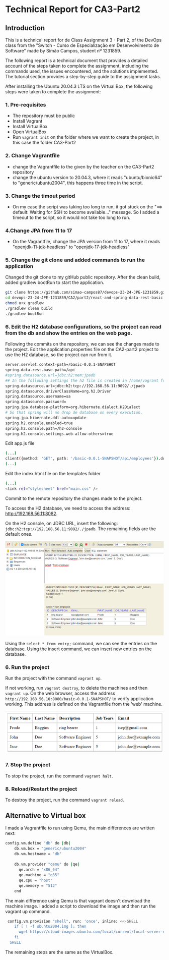 # Technical Report for CA3-Part2

## Introduction

This is a technical report for de Class Assignment 3 - Part 2, of the DevOps class from the "Switch - Curso de Especialização em Desenvolvimento de Software" made by Simão Campos, student nº 1231859.

The following report is a technical document that provides a detailed account of the steps taken to complete the assignment, including the commands used, the issues encountered, and the solutions implemented. The tutorial section provides a step-by-step guide to the assignment tasks.

After installing the Ubuntu 20.04.3 LTS on the Virtual Box, the following steps were taken to complete the assignment:

### 1. Pre-requisites

- The repository must be public
- Install Vagrant
- Install VirtualBox
- Open VirtualBox
- Run `vagrant init` on the folder where we want to create the project, in this case the folder CA3-Part2

### 2. Change Vagrantfile

- change the Vagrantfile to the given by the teacher on the CA3-Part2 repository
- change the ubuntu version to 20.04.3, where it reads "ubuntu/bionic64" to "generic/ubuntu2004", this happens three time in the script.

### 3. Change the timout period

- On my case the script was taking too long to run, it got stuck on the "==> default: Waiting for SSH to become available..." message. So I added a timeout to the script, so it would not take too long to run.

### 4.Change JPA from 11 to 17

- On the Vagrantfile, change the JPA version from 11 to 17, where it reads "openjdk-11-jdk-headless" to "openjdk-17-jdk-headless"

### 5. Change the git clone and added commands to run the application
Changed the git clone to my gitHub public repository.
After the clean build, added gradlew bootRun to start the application.

```bash
git clone https://github.com/simao-campos87/devops-23-24-JPE-1231859.git
cd devops-23-24-JPE-1231859/CA2/part2/react-and-spring-data-rest-basic
chmod u+x gradlew
./gradlew clean build
./gradlew bootRun
```

### 6. Edit the H2 database configurations, so the project can read from the db and show the entries on the web page.
Following the commits on the repository, we can see the changes made to the project.
Edit the application.properties file on the CA2-part2 project to use the H2 database, so the project can run from it.
```bash
server.servlet.context-path=/basic-0.0.1-SNAPSHOT
spring.data.rest.base-path=/api
#spring.datasource.url=jdbc:h2:mem:jpadb
## In the following settings the h2 file is created in /home/vagrant folder
spring.datasource.url=jdbc:h2:tcp://192.168.56.11:9092/./jpadb
spring.datasource.driverClassName=org.h2.Driver
spring.datasource.username=sa
spring.datasource.password=
spring.jpa.database-platform=org.hibernate.dialect.H2Dialect
# So that spring will no drop de database on every execution.
spring.jpa.hibernate.ddl-auto=update
spring.h2.console.enabled=true
spring.h2.console.path=/h2-console
spring.h2.console.settings.web-allow-others=true
```
Edit app.js file
```bash
(...)
client({method: 'GET', path: '/basic-0.0.1-SNAPSHOT/api/employees'}).done(response => {
(...)
```
Edit the index.html file on the templates folder
```bash
(...)
<link rel="stylesheet" href="main.css" />
  ```
Commit to the remote repository the changes made to the project.

To access the H2 database, we need to access the address: http://192.168.56.11:8082.

On the H2 console, on JDBC URL, insert the following: `jdbc:h2:tcp://192.168.56.11:9092/./jpadb`.
The remaining fields are the default ones.

![image1](../part2/images/h2-console.png)


Using the `select * from entry;` command, we can see the entries on the database.
Using the insert command, we can insert new entries on the database.

### 6. Run the project
Run the project with the command `vagrant up`.

If not working, run `vagrant destroy`, to delete the machines and then `vagrant up`.
On the web browser, access the address `http://192.168.56.10:8080/basic-0.0.1-SNAPSHOT/` to verify application working. This address is defined on the Vagrantfile from the 'web' machine.

![image2](../part2/images/web-page.png)
### 7. Stop the project
To stop the project, run the command `vagrant halt`.

### 8. Reload/Restart the project
To destroy the project, run the command `vagrant reload`.

## Alternative to Virtual box

I made a Vagrantfile to run using Qemu, the main differences are written next:

```bash
config.vm.define "db" do |db|
    db.vm.box = "generic/ubuntu2004"
    db.vm.hostname = "db"

    db.vm.provider "qemu" do |qe|
      qe.arch = "x86_64"
      qe.machine = "q35"
      qe.cpu = "host"
      qe.memory = "512"
    end
```

The main difference using Qemu is that vagrant doesn't download the machine image. I added a script to download the image and then run the vagrant up command.

```bash
 config.vm.provision "shell", run: 'once', inline: <<-SHELL
    if [ ! -f ubuntu2004.img ]; then
      wget https://cloud-images.ubuntu.com/focal/current/focal-server-cloudimg-amd64.img -O ubuntu2004.img
    fi
  SHELL
```
The remaining steps are the same as the VirtualBox.


